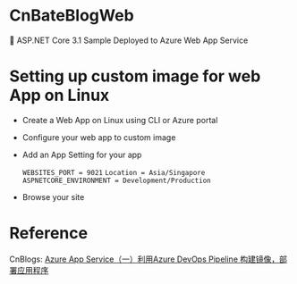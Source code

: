 # CnBateBlogWeb
💖 ASP.NET Core 3.1 Sample Deployed to Azure Web App Service
# Setting up custom image for web App on Linux 
- Create a Web App on Linux using CLI or Azure portal
- Configure your web app to custom image 
- Add an App Setting for your app
 
  ```WEBSITES_PORT = 9021```
  ```Location = Asia/Singapore```
  ```ASPNETCORE_ENVIRONMENT = Development/Production```
- Browse your site 
# Reference
CnBlogs: [Azure App Service（一）利用Azure DevOps Pipeline 构建镜像，部署应用程序](https://www.cnblogs.com/AllenMaster/p/14617627.html)
